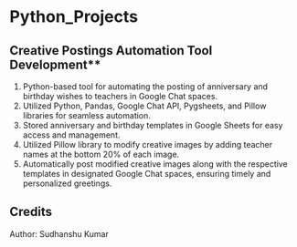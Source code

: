 # Python_Projects

## Creative Postings Automation Tool Development**

1. Python-based tool for automating the posting of anniversary and birthday wishes to teachers in Google Chat spaces.
2. Utilized Python, Pandas, Google Chat API, Pygsheets, and Pillow libraries for seamless automation.
3. Stored anniversary and birthday templates in Google Sheets for easy access and management.
4. Utilized Pillow library to modify creative images by adding teacher names at the bottom 20% of each image.
5. Automatically post modified creative images along with the respective templates in designated Google Chat spaces, ensuring timely and personalized greetings.



## Credits
Author: Sudhanshu Kumar

